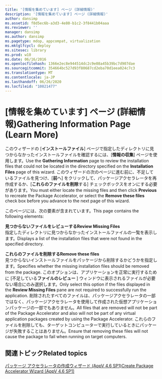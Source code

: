 ```yaml
---
title: '[情報を集めています] ページ (詳細情報)'
description: '[情報を集めています] ページ (詳細情報)'
author: dansimp
ms.assetid: f8d5ec6b-a3d3-4e80-b1c2-3f8441b04aaa
ms.reviewer: ''
manager: dansimp
ms.author: dansimp
ms.pagetype: mdop, appcompat, virtualization
ms.mktglfcycl: deploy
ms.sitesec: library
ms.prod: w10
ms.date: 06/16/2016
ms.openlocfilehash: 1366e2ec8e944514dc2c9e08a45b39bc7d907dae
ms.sourcegitcommit: 354664bc527d93f80687cd2eba70d1eea024c7c3
ms.translationtype: MT
ms.contentlocale: ja-JP
ms.lasthandoff: 06/26/2020
ms.locfileid: "10821477"
---
```

# <span data-ttu-id="70244-103">[情報を集めています] ページ (詳細情報)</span><span class="sxs-lookup"><span data-stu-id="70244-103">Gathering Information Page (Learn More)</span></span>


<span data-ttu-id="70244-104">このウィザードの [**インストールファイル**] ページで指定したディレクトリに見つからなかったインストールファイルを確認するには、[**情報の収集**] ページを使用します。</span><span class="sxs-lookup"><span data-stu-id="70244-104">Use the **Gathering Information** page to review the installation files that could not be located in the directory specified on the **Installation Files** page of this wizard.</span></span> <span data-ttu-id="70244-105">このウィザードの次のページに進む前に、不足しているファイルを見つけ、[**前**へ] をクリックして、パッケージアクセラレータを再作成するか、[**これらのファイルを削除**する] チェックボックスをオンにする必要があります。</span><span class="sxs-lookup"><span data-stu-id="70244-105">You must either locate the missing files and then click **Previous** to recreate the Package Accelerator, or select the **Remove these files** check box before you advance to the next page of this wizard.</span></span>

<span data-ttu-id="70244-106">このページには、次の要素が含まれています。</span><span class="sxs-lookup"><span data-stu-id="70244-106">This page contains the following elements:</span></span>

<a href="" id="review-missing-files"></a>**<span data-ttu-id="70244-107">見つからないファイルをレビューする</span><span class="sxs-lookup"><span data-stu-id="70244-107">Review Missing Files</span></span>**  
<span data-ttu-id="70244-108">指定したディレクトリに見つからなかったインストールファイルの一覧を表示します。</span><span class="sxs-lookup"><span data-stu-id="70244-108">Displays a list of the installation files that were not found in the specified directory.</span></span>

<a href="" id="remove-these-files"></a>**<span data-ttu-id="70244-109">これらのファイルを削除する</span><span class="sxs-lookup"><span data-stu-id="70244-109">Remove these files</span></span>**  
<span data-ttu-id="70244-110">見つからないインストールファイルをパッケージから削除するかどうかを指定します。</span><span class="sxs-lookup"><span data-stu-id="70244-110">Specifies whether the missing installation files should be removed from the package.</span></span> <span data-ttu-id="70244-111">このオプションは、アプリケーションを正常に実行するために [不足している**ファイルのレビュー** ] ウィンドウに表示されるファイルが必要ない場合にのみ選択します。</span><span class="sxs-lookup"><span data-stu-id="70244-111">Only select this option if the files displayed in the **Review Missing Files** pane are not required to successfully run the application.</span></span> <span data-ttu-id="70244-112">削除されたすべてのファイルは、パッケージアクセラレータの一部ではなく、パッケージアクセラレータを使用して作成された仮想アプリケーションパッケージの一部でもありません。</span><span class="sxs-lookup"><span data-stu-id="70244-112">All files that are removed will not be part of the Package Accelerator and also will not be part of any virtual application packages created by using the Package Accelerator.</span></span> <span data-ttu-id="70244-113">これらのファイルを削除しても、ターゲットコンピューターで実行しているときにパッケージが失敗することはありません。</span><span class="sxs-lookup"><span data-stu-id="70244-113">Ensure that removing these files will not cause the package to fail when running on target computers.</span></span>

## <span data-ttu-id="70244-114">関連トピック</span><span class="sxs-lookup"><span data-stu-id="70244-114">Related topics</span></span>


[<span data-ttu-id="70244-115">パッケージ アクセラレータの作成ウィザード (AppV 4.6 SP1)</span><span class="sxs-lookup"><span data-stu-id="70244-115">Create Package Accelerator Wizard (AppV 4.6 SP1)</span></span>](create-package-accelerator-wizard--appv-46-sp1-.md)

 

 





